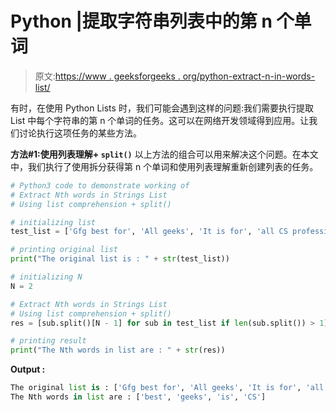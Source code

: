# Python |提取字符串列表中的第 n 个单词

> 原文:[https://www . geeksforgeeks . org/python-extract-n-in-words-list/](https://www.geeksforgeeks.org/python-extract-nth-words-in-strings-list/)

有时，在使用 Python Lists 时，我们可能会遇到这样的问题:我们需要执行提取 List 中每个字符串的第 n 个单词的任务。这可以在网络开发领域得到应用。让我们讨论执行这项任务的某些方法。

**方法#1:使用列表理解+ `split()`**
以上方法的组合可以用来解决这个问题。在本文中，我们执行了使用拆分获得第 n 个单词和使用列表理解重新创建列表的任务。

```py
# Python3 code to demonstrate working of 
# Extract Nth words in Strings List
# Using list comprehension + split()

# initializing list
test_list = ['Gfg best for', 'All geeks', 'It is for', 'all CS professionals']

# printing original list
print("The original list is : " + str(test_list))

# initializing N 
N = 2

# Extract Nth words in Strings List
# Using list comprehension + split()
res = [sub.split()[N - 1] for sub in test_list if len(sub.split()) > 1]

# printing result 
print("The Nth words in list are : " + str(res)) 
```

**Output :**

```py
The original list is : ['Gfg best for', 'All geeks', 'It is for', 'all CS professionals']
The Nth words in list are : ['best', 'geeks', 'is', 'CS']

```